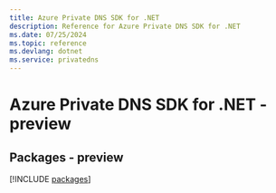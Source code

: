```yaml
---
title: Azure Private DNS SDK for .NET
description: Reference for Azure Private DNS SDK for .NET
ms.date: 07/25/2024
ms.topic: reference
ms.devlang: dotnet
ms.service: privatedns
---
```

# Azure Private DNS SDK for .NET - preview
## Packages - preview
[!INCLUDE [packages](private-dns-index.md)]
